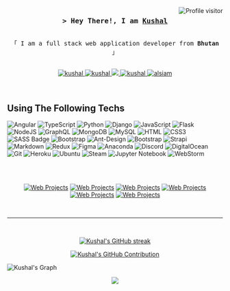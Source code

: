 
<a href="https://komarev.com/ghpvc/?username=kushal-chhetri7">
  <img align="right" src="https://komarev.com/ghpvc/?username=kushal-chhetri7&label=Visitors&color=0e75b6&style=flat" alt="Profile visitor" />
</a>
  

<h3 align="center">
        <samp>&gt; Hey There!, I am
                <b><a target="_blank" href="https://fuznvwv1a0qdzqdkku24ow.on.drv.tw/www.kushalpersonalweb.com/">Kushal</a></b>
        </samp>
</h3>

<p align="center"> 
  <samp>
    <br>
    「 I am a full stack web application developer from <b>Bhutan</b> 」
    <br>
    <br>
  </samp>
  </p> 

<p align="center">
 <a href="https://discordapp.com/users/kushal_777" target="blank">
  <img src="https://img.shields.io/badge/Discord-5764f2?style=for-the-badge&logo=discord&logoColor=white" alt="kushal" />
 </a>
 <a href="https://www.linkedin.com/in/kushal-chhetri-0aa1a51b6" target="_blank">
  <img src="https://img.shields.io/badge/LinkedIn-0077B5?style=for-the-badge&logo=linkedin&logoColor=white" alt="kushal"/>
 </a>
 <a href="https://twitter.com/VillaKushal" target="_blank">
  <img src="https://img.shields.io/badge/X-111111?style=for-the-badge&logo=x&logoColor=white" />
 </a>
 <a href="https://www.instagram.com/kushalvilla/" target="_blank">
  <img src="https://img.shields.io/badge/Instagram-fe4164?style=for-the-badge&logo=instagram&logoColor=white" alt="kushal" />
 </a> 
 <a href="https://www.facebook.com/kushal.villa.3/" target="_blank">
  <img src="https://img.shields.io/badge/Facebook-20BEFF?&style=for-the-badge&logo=facebook&logoColor=white" alt="alsiam"  />
  </a> 
</p>
<br />

## Using The Following Techs

![Angular](https://img.shields.io/badge/angular-%23DD0031.svg?style=for-the-badge&logo=angular&logoColor=white)
![TypeScript](https://img.shields.io/badge/typescript-%23007ACC.svg?style=for-the-badge&logo=typescript&logoColor=white)
![Python](https://img.shields.io/badge/python-3670A0?style=for-the-badge&logo=python&logoColor=ffdd54)
![Django](https://img.shields.io/badge/django-%23092E20.svg?style=for-the-badge&logo=django&logoColor=white)
![JavaScript](https://img.shields.io/badge/javascript-%23323330.svg?style=for-the-badge&logo=javascript&logoColor=%23F7DF1E)
![Flask](https://img.shields.io/badge/flask-%23000.svg?style=for-the-badge&logo=flask&logoColor=white)
![NodeJS](https://img.shields.io/badge/node.js-6DA55F?style=for-the-badge&logo=node.js&logoColor=white)
![GraphQL](https://img.shields.io/badge/-GraphQL-E10098?style=for-the-badge&logo=graphql&logoColor=white)
![MongoDB](https://img.shields.io/badge/MongoDB-4EA94B?style=for-the-badge&logo=mongodb&logoColor=white)
![MySQL](https://img.shields.io/badge/mysql-%2300f.svg?style=for-the-badge&logo=mysql&logoColor=white)
![HTML](https://img.shields.io/badge/HTML5-E34F26?style=for-the-badge&logo=html5&logoColor=white)
![CSS3](https://img.shields.io/badge/CSS3-1572B6?style=for-the-badge&logo=css3&logoColor=white)
![SASS Badge](https://img.shields.io/badge/Sass-CC6699?style=for-the-badge&logo=sass&logoColor=white)
![Bootstrap](https://img.shields.io/badge/bootstrap-%238511FA.svg?style=for-the-badge&logo=bootstrap&logoColor=white)
![Ant-Design](https://img.shields.io/badge/AntDesign-0170FE?style=for-the-badge&logo=antdesign&logoColor=white)
![Bootstrap](https://img.shields.io/badge/Bootstrap-563D7C?style=for-the-badge&logo=bootstrap&logoColor=white)
![Strapi](https://img.shields.io/badge/strapi-2E7EEA?style=for-the-badge&logo=strapi&logoColor=white)
![Markdown](https://img.shields.io/badge/Markdown-000000?style=for-the-badge&logo=markdown&logoColor=white)
![Redux](https://img.shields.io/badge/Redux-593D88?style=for-the-badge&logo=redux&logoColor=white)
![Figma](https://img.shields.io/badge/figma-%23F24E1E.svg?style=for-the-badge&logo=figma&logoColor=white)
![Anaconda](https://img.shields.io/badge/Anaconda-%2344A833.svg?style=for-the-badge&logo=anaconda&logoColor=white)
![Discord](https://img.shields.io/badge/Discord-7289DA?style=for-the-badge&logo=discord&logoColor=white)
![DigitalOcean](https://img.shields.io/badge/DigitalOcean-%230167ff.svg?style=for-the-badge&logo=digitalOcean&logoColor=white)
![Git](https://img.shields.io/badge/Git-F05032?style=for-the-badge&logo=git&logoColor=white)
![Heroku](https://img.shields.io/badge/heroku-%23430098.svg?style=for-the-badge&logo=heroku&logoColor=white)
![Ubuntu](https://img.shields.io/badge/Ubuntu-E95420?style=for-the-badge&logo=ubuntu&logoColor=white)
![Steam](https://img.shields.io/badge/steam-%23000000.svg?style=for-the-badge&logo=steam&logoColor=white)
![Jupyter Notebook](https://img.shields.io/badge/jupyter-%23FA0F00.svg?style=for-the-badge&logo=jupyter&logoColor=white)
![WebStorm](https://img.shields.io/badge/webstorm-143?style=for-the-badge&logo=webstorm&logoColor=white&color=black)

<br/>
<div align="center">

<br/>

[![Web Projects](https://github-readme-stats.vercel.app/api/pin/?username=kushal-chhetri7&repo=RainDate-Machine-Learning-Project&border_color=7F3FBF&bg_color=0D1117&title_color=C9D1D9&text_color=8B949E&icon_color=7F3FBF)](https://github.com/kushal-chhetri7/RainDate-Machine-Learning-Project)
[![Web Projects](https://github-readme-stats.vercel.app/api/pin/?username=kushal-chhetri7&repo=SignLanguageDeepLearningProject&border_color=7F3FBF&bg_color=0D1117&title_color=C9D1D9&text_color=8B949E&icon_color=7F3FBF)](https://github.com/kushal-chhetri7/SignLanguageDeepLearningProject)
[![Web Projects](https://github-readme-stats.vercel.app/api/pin/?username=kushal-chhetri7&repo=Angular-Project&border_color=7F3FBF&bg_color=0D1117&title_color=C9D1D9&text_color=8B949E&icon_color=7F3FBF)](https://github.com/kushal-chhetri7/Angular-Project)
[![Web Projects](https://github-readme-stats.vercel.app/api/pin/?username=kushal-chhetri7&repo=Authentication&border_color=7F3FBF&bg_color=0D1117&title_color=C9D1D9&text_color=8B949E&icon_color=7F3FBF)](https://github.com/kushal-chhetri7/Authentication)
[![Web Projects](https://github-readme-stats.vercel.app/api/pin/?username=kushal-chhetri7&repo=Integrity-Bhutan&border_color=7F3FBF&bg_color=0D1117&title_color=C9D1D9&text_color=8B949E&icon_color=7F3FBF)](https://github.com/kushal-chhetri7/Integrity-Bhutan)
[![Web Projects](https://github-readme-stats.vercel.app/api/pin/?username=kushal-chhetri7&repo=CanteenCalculatorProject&border_color=7F3FBF&bg_color=0D1117&title_color=C9D1D9&text_color=8B949E&icon_color=7F3FBF)](https://github.com/kushal-chhetri7/CanteenCalculatorProject)
</div>
<br/>
<hr/>
<br/>

<p align="center">
  <a href="https://github.com/kushal-chhetri7">
    <img src="https://github-readme-streak-stats.herokuapp.com/?user=kushal-chhetri7&theme=radical&border=7F3FBF&background=0D1117" alt="Kushal's GitHub streak"/>
  </a>
</p>

<p align="center">
  <a href="https://github.com/kushal-chhetri7">
    <img src="https://github-profile-summary-cards.vercel.app/api/cards/profile-details?username=kushal-chhetri7&theme=radical" alt="Kushal's GitHub Contribution"/>
  </a>
</p>

![Kushal's Graph](https://github-readme-activity-graph.vercel.app/graph?username=kushal-chhetri7&custom_title=Kushal's%20GitHub%20Activity%20Graph&bg_color=0D1117&color=7F3FBF&line=7F3FBF&point=7F3FBF&area_color=FFFFFF&title_color=FFFFFF&area=true)


<div align="center"><img src="https://spotify-github-profile.vercel.app/api/view?uid=fot1m0hwbb2vs8ti4n9if68v9&cover_image=true&theme=default&bar_color=53b14f&bar_color_cover=false" /></div>  
